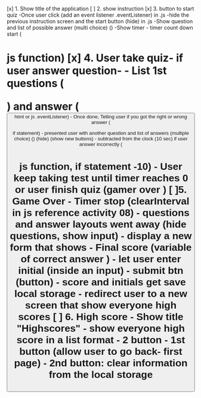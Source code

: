 [x] 1. Show title of the application
[ ] 2. show instruction
[x] 3. button to start quiz
   -Once user click (add an event listener .eventListener) in .js
     -hide the previous instruction screen and the start button (hide) in .js
     -Show question and list of possible answer (multi choice) (<buttons>)
     -Show timer - timer count down start (<p> <a> <H1> js function) 
[x] 4. User take quiz- if user answer question- 
    - List 1st questions (<p>) and answer (<button> html or js .eventListener)
    - Once done, Telling user if you got the right or wrong answer (<p> if statement)
     - presented user with another question and list of answers (multiple choice) (<buttons>) (hide) (show new buttons)
     - subtracted from the clock (10 sec) if user answer incorrectly (<p> <a> <H1> js function, if statement -10)
     - User keep taking test until timer reaches 0 or user finish quiz (gamer over )
[ ]5. Game Over
    - Timer stop (clearInterval in js reference activity 08)
    - questions and answer layouts went away (hide questions, show input)
     - display a new form that shows
        - Final score (variable of correct answer )
        - let user enter initial (inside an input)
        - submit btn (button)
            - score and initials get save local storage
    - redirect user to a new screen that show everyone high scores
[ ] 6. High score
    - Show title "Highscores"
    - show everyone high score in a list format
    - 2 button
    - 1st button (allow user to go back- first page)
    - 2nd button: clear information from the local storage
